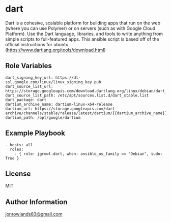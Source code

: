 dart
=========

Dart is a cohesive, scalable platform for building apps that run on the web (where you can use Polymer) or on servers (such as with Google Cloud Platform). Use the Dart language, libraries, and tools to write anything from simple scripts to full-featured apps.
This ansible script is based off of the official instructions for ubuntu (https://www.dartlang.org/tools/download.html)

Role Variables
--------------

```
dart_signing_key_url: https://dl-ssl.google.com/linux/linux_signing_key.pub
dart_source_list_url: https://storage.googleapis.com/download.dartlang.org/linux/debian/dart_stable.list
dart_source_list_path: /etc/apt/sources.list.d/dart_stable.list
dart_package: dart
dartium_archive_name: dartium-linux-x64-release
dartium_url: https://storage.googleapis.com/dart-archive/channels/stable/release/latest/dartium/{{dartium_archive_name}}.zip
dartium_path: /opt/google/dartium

```

Example Playbook
----------------

    - hosts: all
      roles:
        - { role: jgrowl.dart, when: ansible_os_family == "Debian", sudo: True }

License
-------

MIT

Author Information
------------------

jonrowlands83@gmail.com
